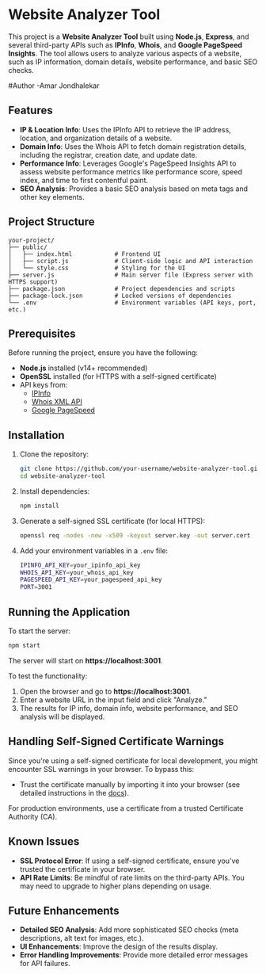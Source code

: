 # Website Analyzer Tool

This project is a **Website Analyzer Tool** built using **Node.js**, **Express**, and several third-party APIs such as **IPInfo**, **Whois**, and **Google PageSpeed Insights**. The tool allows users to analyze various aspects of a website, such as IP information, domain details, website performance, and basic SEO checks.

#Author 
    -Amar Jondhalekar 
    
## Features

- **IP & Location Info**: Uses the IPInfo API to retrieve the IP address, location, and organization details of a website.
- **Domain Info**: Uses the Whois API to fetch domain registration details, including the registrar, creation date, and update date.
- **Performance Info**: Leverages Google's PageSpeed Insights API to assess website performance metrics like performance score, speed index, and time to first contentful paint.
- **SEO Analysis**: Provides a basic SEO analysis based on meta tags and other key elements.

## Project Structure

```
your-project/
├── public/
│   ├── index.html            # Frontend UI
│   ├── script.js             # Client-side logic and API interaction
│   └── style.css             # Styling for the UI
├── server.js                 # Main server file (Express server with HTTPS support)
├── package.json              # Project dependencies and scripts
├── package-lock.json         # Locked versions of dependencies
└── .env                      # Environment variables (API keys, port, etc.)
```

## Prerequisites

Before running the project, ensure you have the following:

- **Node.js** installed (v14+ recommended)
- **OpenSSL** installed (for HTTPS with a self-signed certificate)
- API keys from:
  - [IPInfo](https://ipinfo.io/)
  - [Whois XML API](https://whoisxmlapi.com/)
  - [Google PageSpeed](https://developers.google.com/speed/docs/insights/v5/get-started)

## Installation

1. Clone the repository:

   ```bash
   git clone https://github.com/your-username/website-analyzer-tool.git
   cd website-analyzer-tool
   ```

2. Install dependencies:

   ```bash
   npm install
   ```

3. Generate a self-signed SSL certificate (for local HTTPS):

   ```bash
   openssl req -nodes -new -x509 -keyout server.key -out server.cert
   ```

4. Add your environment variables in a `.env` file:

   ```bash
   IPINFO_API_KEY=your_ipinfo_api_key
   WHOIS_API_KEY=your_whois_api_key
   PAGESPEED_API_KEY=your_pagespeed_api_key
   PORT=3001
   ```

## Running the Application

To start the server:

```bash
npm start
```

The server will start on **https://localhost:3001**.

To test the functionality:

1. Open the browser and go to **https://localhost:3001**.
2. Enter a website URL in the input field and click "Analyze."
3. The results for IP info, domain info, website performance, and SEO analysis will be displayed.

## Handling Self-Signed Certificate Warnings

Since you're using a self-signed certificate for local development, you might encounter SSL warnings in your browser. To bypass this:

- Trust the certificate manually by importing it into your browser (see detailed instructions in the [docs](https://developer.mozilla.org/en-US/docs/Mozilla/Security/Server-side_TLS#manually_managing_certificates_for_testing)).
  
For production environments, use a certificate from a trusted Certificate Authority (CA).

## Known Issues

- **SSL Protocol Error**: If using a self-signed certificate, ensure you’ve trusted the certificate in your browser.
- **API Rate Limits**: Be mindful of rate limits on the third-party APIs. You may need to upgrade to higher plans depending on usage.

## Future Enhancements

- **Detailed SEO Analysis**: Add more sophisticated SEO checks (meta descriptions, alt text for images, etc.).
- **UI Enhancements**: Improve the design of the results display.
- **Error Handling Improvements**: Provide more detailed error messages for API failures.
